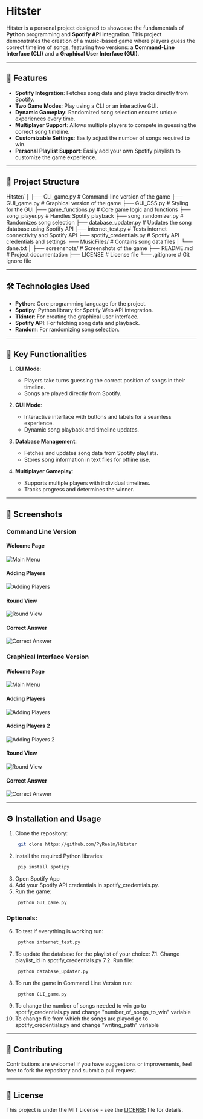 # Hitster

Hitster is a personal project designed to showcase the fundamentals of **Python** programming and **Spotify API** integration. This project demonstrates the creation of a music-based game where players guess the correct timeline of songs, featuring two versions: a **Command-Line Interface (CLI)** and a **Graphical User Interface (GUI)**.

---

## 🚀 Features

- **Spotify Integration**: Fetches song data and plays tracks directly from Spotify.
- **Two Game Modes**: Play using a CLI or an interactive GUI.
- **Dynamic Gameplay**: Randomized song selection ensures unique experiences every time.
- **Multiplayer Support**: Allows multiple players to compete in guessing the correct song timeline.
- **Customizable Settings**: Easily adjust the number of songs required to win.
- **Personal Playlist Support**: Easily add your own Spotify playlists to customize the game experience.

---

## 📂 Project Structure

Hitster/
│
├── CLI_game.py # Command-line version of the game
├── GUI_game.py # Graphical version of the game
├── GUI_CSS.py # Styling for the GUI
├── game_functions.py # Core game logic and functions
├── song_player.py # Handles Spotify playback
├── song_randomizer.py # Randomizes song selection
├── database_updater.py # Updates the song database using Spotify API
├── internet_test.py # Tests internet connectivity and Spotify API
├── spotify_credentials.py # Spotify API credentials and settings
├── MusicFiles/ # Contains song data files
│ └── dane.txt
│
├── screenshots/ # Screenshots of the game
├── README.md # Project documentation
├── LICENSE # License file
└── .gitignore # Git ignore file

---

## 🛠️ Technologies Used

- **Python**: Core programming language for the project.
- **Spotipy**: Python library for Spotify Web API integration.
- **Tkinter**: For creating the graphical user interface.
- **Spotify API**: For fetching song data and playback.
- **Random**: For randomizing song selection.

---

## 🌟 Key Functionalities

1. **CLI Mode**:

   - Players take turns guessing the correct position of songs in their timeline.
   - Songs are played directly from Spotify.

2. **GUI Mode**:

   - Interactive interface with buttons and labels for a seamless experience.
   - Dynamic song playback and timeline updates.

3. **Database Management**:

   - Fetches and updates song data from Spotify playlists.
   - Stores song information in text files for offline use.

4. **Multiplayer Gameplay**:
   - Supports multiple players with individual timelines.
   - Tracks progress and determines the winner.

---

## 📸 Screenshots

### Command Line Version

#### Welcome Page

![Main Menu](screenshots/CLI_Welcome_Page.png.png)

#### Adding Players

![Adding Players](screenshots/CLI_Adding_Players.png)

#### Round View

![Round View](screenshots/CLI_First_Round.png)

#### Correct Answer

![Correct Answer](screenshots/CLI_Correct_Answer.png)

### Graphical Interface Version

#### Welcome Page

![Main Menu](screenshots/GUI_Welcome_Page.png.png)

#### Adding Players

![Adding Players](screenshots/GUI_Adding_Players_1.png)

#### Adding Players 2

![Adding Players 2](screenshots/GUI_Adding_Players_2.png)

#### Round View

![Round View](screenshots/GUI_First_Round.png)

#### Correct Answer

![Correct Answer](screenshots/GUI_Correct_Answer.png)

---

## ⚙️ Installation and Usage

1. Clone the repository:
   ```bash
    git clone https://github.com/PyRealm/Hitster
   ```
2. Install the required Python libraries:
   ```bash
    pip install spotipy
   ```
3. Open Spotify App
4. Add your Spotify API credentials in spotify_credentials.py.
5. Run the game:
   ```bash
    python GUI_game.py
   ```

### Optionals:

6. To test if everything is working run:
   ```bash
    python internet_test.py
   ```
7. To update the database for the playlist of your choice:
   7.1. Change playlist_id in spotify_credentials.py
   7.2. Run file:
   ```bash
    python database_updater.py
   ```
8. To run the game in Command Line Version run:
   ```bash
    python CLI_game.py
   ```
9. To change the number of songs needed to win go to spotify_credentials.py and change "number_of_songs_to_win" variable
10. To change file from which the songs are played go to spotify_credentials.py and change "writing_path" variable

---

## 🤝 Contributing

Contributions are welcome! If you have suggestions or improvements, feel free to fork the repository and submit a pull request.

---

## 📜 License

This project is under the MIT License - see the [LICENSE](./LICENSE) file for details.
